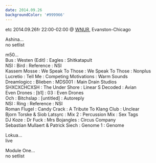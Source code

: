 ```yaml
---
date: 2014.09.26
backgroundColor: '#999966'
---
```


etc 2014.09.26fr 22:00-02:00 @ [WNUR](http://www.wnur.org/), Evanston-Chicago  

Ashina...  
no setlist  

m50...  
Bus : Westen (Edit) : Eagles : Shitkatapult  
NSI : Bird : Reference : NSI  
Kassem Mosse : We Speak To Those : We Speak To Those : Nonplus  
Lucretio : Tell Me : Competing Motivations : Warm Sounds  
Dreamlogicc : Blieben : MDS001 : Main Drain Studios  
SHXCXCHCXSH : The Under Shore : Linear S Decoded : Avian  
Even Drones : \[b1\] : 03 : Even Drones  
Och : Bitchslap : \[untitled\] : Autoreply  
NSI : Ring : Reference : NSI  
Roman Flugel : Candy Crack : A Tribute To Klang Club : Unclear  
Bjorn Torske & Siob Latsyrc : Mix 2 : Percussion Mix : Sex Tags  
DJ Koze : Dr Fuck : Mrs Bojangles : Circus Company  
Sebastian Mullaert & Patrick Siech : Genome 1 : Genome  

Lokua...  
live  

Module One...  
no setlist